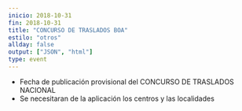 ```yaml
---
inicio: 2018-10-31
fin: 2018-10-31
title: "CONCURSO DE TRASLADOS BOA" 
estilo: "otros"
allday: false
output: ["JSON", "html"]
type: event
---
```


* Fecha de publicación provisional del CONCURSO DE TRASLADOS NACIONAL
* Se necesitaran de la aplicación los centros y las localidades
